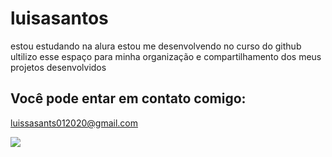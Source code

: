 # luisasantos

estou estudando na alura 
estou me desenvolvendo no curso do github
ultilizo esse espaço para minha organização e compartilhamento dos meus projetos desenvolvidos

## Você pode entar em contato comigo:

luissasants012020@gmail.com

![](https://media1.tenor.com/m/4Y1a-ilrjqQAAAAC/rapunzel-tangled.gif)
